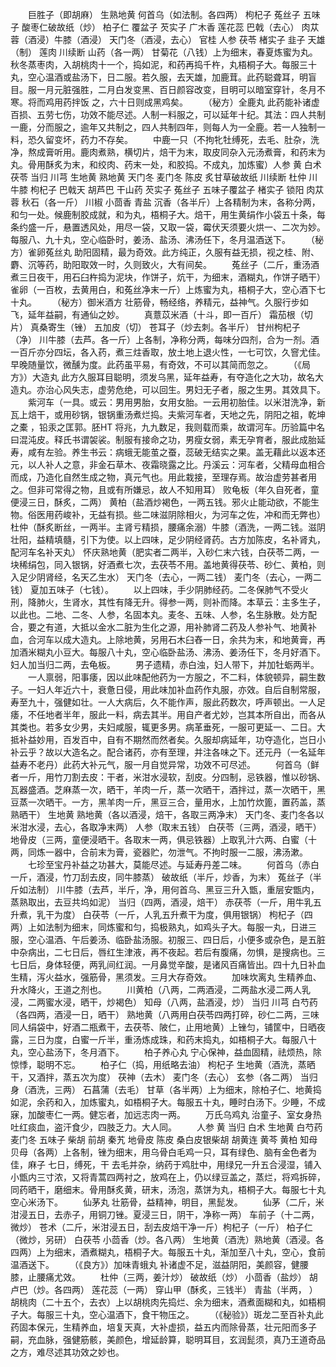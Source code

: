<!-- { "loadSidebar": true } -->
　　巨胜子（即胡麻） 生熟地黄 何首乌（如法制。各四两） 枸杞子 菟丝子 五味子 酸枣仁破故纸（炒） 柏子仁 覆盆子 芡实子 广木香 莲花蕊 巴戟（去心） 肉苁蓉（酒浸）牛膝（酒浸） 天门冬（酒浸，去心） 官桂 人参 茯苓 楮实子 韭子 天雄（制） 莲肉 川续断 山药（各一两） 甘菊花（八钱）上为细末，春夏炼蜜为丸。秋冬蒸枣肉，入胡桃肉十一个，捣如泥，和药再捣千杵，丸梧桐子大。每服三十丸，空心温酒或盐汤下，日二服。若久服，去天雄，加鹿茸。此药聪聋耳，明盲目。服一月元脏强胜，二月白发变黑、百日颜容改变，目明可以暗室穿针，冬月不寒。将而鸡用药拌饭 之，六十日则成黑鸡矣。
　　（秘方）全鹿丸 此药能补诸虚百损、五劳七伤，功效不能尽述。人制一料服之，可以延年十纪。其法：四人共制一鹿，分而服之，逾年又共制之，四人共制四年，则每人为一全鹿。若一人独制一料，恐久留变坏，药力不存矣。
　　中鹿一只（不拘牝牡缚死，去毛、肚杂，洗净，熬成膏听用。鹿肉煮熟，横切片，焙干为末，取皮同杂入元汤煮膏，和药末为丸。骨用酥炙为末，和绞肉、药末一处，和胶捣。不成丸，加炼蜜）人参 黄 白术 茯苓 当归 川芎 生地黄 熟地黄 天门冬 麦门冬 陈皮 炙甘草破故纸 川续断 杜仲 川牛膝 枸杞子 巴戟天 胡芦巴 干山药 芡实子 菟丝子 五味子覆盆子 楮实子 锁阳 肉苁蓉 秋石（各一斤） 川椒 小茴香 青盐 沉香（各半斤）上各精制为末，各称分两，和匀一处。候鹿制胶成就，和为丸，梧桐子大。焙干，用生黄绢作小袋五十条，每条约盛一斤，悬置透风处，用尽一袋，又取一袋，霉伏天须要火烘一、二次为妙。每服八、九十丸，空心临卧时，姜汤、盐汤、沸汤任下，冬月温酒送下。
　　（秘方）雀卵菟丝丸 助阳固精，最为奇效。此方纯正，久服有益无损，视之桂、附、麝、沉等药，助阳取效一时，久则致火，大有间矣。
　　菟丝子（二斤，重汤酒煮三日夜干，用石臼杵捣为泥块，作饼子，炕干，为细末，酒糊丸，作饼子晒干） 雀卵（一百枚，去黄用白，和菟丝净末一斤）上炼蜜为丸，梧桐子大，空心酒下七十丸。
　　（秘方）御米酒方 壮筋骨，畅经络，养精元，益神气。久服行步如飞，延年益嗣，有通仙之妙。
　　真薏苡米酒（十斗，即一百斤） 霜茄根（切片） 真桑寄生（锉） 五加皮（切） 苍耳子（炒去刺。各半斤） 甘州枸杞子（净） 川牛膝（去芦。各一斤）上各制，净称分两，每味分四剂，合为一剂。酒一百斤亦分四坛，各入药，煮三炷香取，放土地上退火性，一七可饮，久窨尤佳。早晚随量饮，微醺为度。此药虽平易，有奇效，不可以其简而忽之。
　　（《局方》）大造丸 此方久服耳目聪明，须发乌黑，延年益寿，有夺造化之大功，故名大造丸。亦治心风失志，虚劳危绝，可以回生。男妇无子者，服之生男。其效具下。
　　紫河车（一具。或云：男用男胎，女用女胎。一云用初胎佳。以米泔洗净，新瓦上焙干，或用砂锅，银锅重汤煮烂捣。夫紫河车者，天地之先，阴阳之祖，乾坤之橐 ，铅汞之匡郭。胚HT 将兆，九九数足，我则载而乘，故谓河车。历验篇中名曰混沌皮。释氏书谓袈裟。制服有接命之功，男瘦女弱，素无孕育者，服此成胎延寿，咸有左验。养生书云：病蛾无能茧之蚕，蕊破无结实之果。盖无藉此以返本还元，以人补人之意，非金石草木、夜霜晓露之比。丹溪云：河车者，父精母血相合而成，乃造化自然生成之物，真元气也。用此栽接，至理存焉。故治虚劳甚者用之。但非可常得之物，且或有所嫌忌，故人不知用耳） 败龟板（年久自死者，童便浸三日，酥炙，二两） 黄柏（盐酒炒褐色，一两五钱。邪火止能动欲，不能生物。俗医用药峻补，无益有损。些二味滋阴除相火，为河车之佐，冲和而无弊也） 杜仲（酥炙断丝，一两半。主肾亏精损，腰痛余溺）牛膝（酒洗，一两二钱。滋阴壮阳，益精填髓，引下为使。以上四味，足少阴经肾药。古方加陈皮，名补肾丸，配河车名补天丸） 怀庆熟地黄（肥实者二两半，入砂仁末六钱，白茯苓二两，一块稀绢包，同入银锅，好酒煮七次，去茯苓不用。盖地黄得茯苓、砂仁、黄柏，则入足少阴肾经，名天乙生水） 天门冬（去心，一两二钱） 麦门冬（去心，一两二钱） 夏加五味子（七钱）。
　　以上四味，手少阴肺经药。二冬保肺气不受火刑，降肺火，生肾水，其性有降无升。得参一两，则补而降。本草云：主多生子，以此也。二地、二冬、人参，名固本丸。麦冬、五味、人参，名生脉散。处方配合，要之有道，大抵以金水二脏为生化之源，用补肺肾二药及人参补气、地黄补血，合河车以成大造丸。上除地黄，另用石木臼舂一日，余共为末，和地黄膏，再加酒米糊丸小豆大。每服八十丸，空心临卧盐汤、沸汤、姜汤任下，冬月好酒下。妇人加当归二两，去龟板。
　　男子遗精，赤白浊，妇人带下，并加牡蛎两半。
　　一人禀弱，阳事痿，因以此味配他药为一方服之，不二料，体貌顿异，嗣生数子。一妇人年近六十，衰惫日侵，用此味加补血药作丸服，亦效。自后自制常服，寿至九十，强健如壮。一人大病后，久不能作声，服此药数次，呼声顿出。一人足痿，不任地者半年，服此一料，病去其半。用自产者尤妙，岂其本所自出，而各从其类也。若多女少男，夫妇咸服，辄更多男。病革垂死，一服可更延一、二日。大抵补益妙用，百发百中，自有不期然而然者矣。久服却病延年，功夺造化，岂日小补云乎？故以大造名之。配合诸药，亦有至理，并注各味之下。还元丹（一名延年益寿不老丹）此药大补元气，服一月自觉异常，功效不可尽述。
　　何首乌（鲜者一斤，用竹刀割去皮：干者，米泔水浸软，刮皮。分四制，忌铁器，惟以砂锅、瓦器盛酒。芝麻蒸一次，晒干，羊肉一斤，蒸一次晒干，酒拌过，蒸一次晒干，黑豆蒸一次晒干。一方，黑羊肉一斤，黑豆三合，量用水，上加竹炊篦，置药盖，蒸熟晒干） 生地黄 熟地黄（各以酒浸，焙干，各取三两净末） 天门冬、麦门冬各以米泔水浸，去心，各取净末两） 人参（取末五钱） 白茯苓（三两，酒浸，晒干） 地骨皮（三两，童便浸晒干。各取末一两，俱忌铁器）上取乳汁六两、白蜜（十两，同炼一器中，合前末为膏，瓷器贮，勿泄气。不拘时服一二服，沸汤漱。
　　七珍至宝丹补益之功甚大，莫能尽述。与延寿丹差二味。
　　何首乌（赤白一斤，酒浸，竹刀刮去皮，同牛膝蒸） 破故纸（半斤，炒香，为末） 菟丝子（半斤如法制） 川牛膝（去芦，半斤，净，用何首乌、黑豆三升入甑，重层安甑内，蒸熟取出，去豆共坞如泥） 当归（四两，酒浸，焙干） 赤茯苓（一斤，用牛乳五升煮，乳干为度） 白茯苓（一斤，人乳五升煮干为度，俱用银锅） 枸杞子（四两）上如法制为细末，同炼蜜和匀，捣极熟丸，如鸡头子大。每服一丸，日进三服，空心温酒、午后姜汤、临卧盐汤服。初服三、四日后，小便多或杂色，是五脏中杂病出，二七日后，唇红生津液，再不夜起。若后有腹痛，勿惧，是搜病也。三七日后，身体轻便，两乳间红润。一月鼻觉辛酸，是诸风百痛皆出。四十九日补血生精，泻火益水，强筋骨，黑须发。三月大存奇效。
　　加味坎离丸 生精养血、升水降火，王道之剂也。
　　川黄柏（八两，二两酒浸，二两盐水浸二两人乳浸，二两蜜水浸，晒干，炒褐色） 知母（八两，盐酒浸，炒） 当归 川芎 白芍药（各四两，酒浸一日，晒干） 熟地黄（八两用白茯苓四两打碎，砂仁二两，三味同人绢袋中，好酒二瓶煮干，去茯苓、陂仁，止用地黄）上锉匀，铺筐中，日晒夜露，三日为度，白蜜一斤半，重汤炼成珠，和药末捣丸，如梧桐子大。每服八十丸，空心盐汤下，冬月酒下。
　　柏子养心丸 宁心保神，益血固精，祛烦热，除惊悸，聪明不忘。
　　柏子仁（捣，用纸略去油） 枸杞子 生地黄（酒洗，蒸晒干，又酒拌，蒸五次为度） 茯神（去木） 麦门冬（去心） 玄参（各二两） 当归身（酒洗，三两） 石菖蒲（去毛） 甘草（各半两）上为细末，除柏子仁、地黄捣如泥，余药和入，加炼蜜丸，如梧桐子大。每服五十丸，睡时白汤下。少睡，不成寐，加酸枣仁一两。健忘者，加远志肉一两。
　　万氏乌鸡丸 治童子、室女身热吐红痰血，盗汗食少，四肢乏力。大人同。
　　人参 黄 当归 白术 生地黄 白芍药 麦门冬 五味子 柴胡 前胡 秦艽 地骨皮 陈皮 桑白皮银柴胡 胡黄连 黄芩 黄柏 知母 贝母（各两）上各制，锉为细末，用乌骨白毛鸡一只，耳有绿色、脑有金色者为佳，麻子 七日，缚死，干 去毛并杂，纳药于鸡肚中，用绿兄一升五合浸湿，铺入小甑内三寸浓，又将青蒿四两衬之，放鸡在上，仍以绿豆盖之，蒸烂，将鸡拆碎，同药晒干，磨细末。骨用酥炙黄，研末，汤泡，蒸饼为丸，梧桐子大。每服七十丸空心米汤下。
　　仙茅丸 壮筋骨，益精神，明目，黑髭发。
　　仙茅（二斤，米泔浸五日，去赤子，用铜刀锉。夏浸三日，阴干，净称一两） 车前子（十二两，微炒） 苍术（二斤，米泔浸五日，刮去皮焙干净一斤）枸杞子（一斤） 柏子仁（微炒，另研） 白茯苓 小茴香（炒。各八两） 生地黄（酒洗）熟地黄（酒浸。各四两）上为细末，酒煮糊丸，梧桐子大。每服五十丸，渐加至八十丸，空心，食前温酒送下。
　　（《良方》）加味青蛾丸 补诸虚不足，滋益阴阳，美颜容，健腰膝，止腰痛尤效。
　　杜仲（三两，姜汁炒） 破故纸（炒） 小茴香（盐炒） 胡卢巴（炒。各四两） 莲花蕊（一两） 穿山甲（酥炙，三钱半） 青盐（半两， ） 胡桃肉（二十五个，去衣）上以胡桃肉先捣烂、余为细末，酒煮面糊和丸，如梧桐子大。每服三十丸，空心温酒下，食干物压之。
　　（《秘验》）斑龙二至百补丸此药固本保元，生精养血，培复天真，大补虚损，益五内而除骨蒸，壮元阳而多子嗣，充血脉，强健筋骸，美颜色，增延龄算，聪明耳目，玄润髭须，真乃王道奇品之方，难尽述其功效之妙也。
